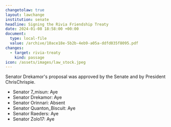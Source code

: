 ```yaml
---
changetolaw: true
layout: lawchange
institution: senate
headline: Signing the Rivia Friendship Treaty
date: 2024-01-08 18:58:00 +00:00
document:
  type: local-file
  value: /archive/10ace18e-5b2b-4eb9-a05a-ddfd035f8095.pdf
changes:
  - target: rivia-treaty
    kind: passage
icon: /assets/images/law_stock.jpeg
---
```

Senator Drekamor's proposal was approved by the Senate and by President ChrisChrispie.<!--more-->

- Senator 7\_misun: Aye
- Senator Drekamor: Aye
- Senator Orinnari: Absent
- Senator Quanton\_Biscuit: Aye
- Senator Raeders: Aye
- Senator Zolo17: Aye
